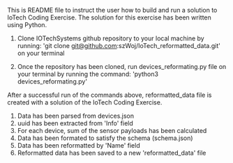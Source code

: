 This is README file to instruct the user how to build and run a solution to IoTech Coding Exercise. The solution for this exercise has been written using Python.

1. Clone IOTechSystems github repository to your local machine by running:
    'git clone git@github.com:szWoj/IoTech_reformatted_data.git'
    on your terminal

2. Once the repository has been cloned, run devices_reformating.py file on your terminal by running the command: 'python3 devices_reformating.py'

After a successful run of the commands above, reformatted_data file is created with a solution of the IoTech Coding Exercise.

1. Data has been parsed from devices.json
2. uuid has been extracted from 'Info' field
3. For each device, sum of the sensor payloads has been calculated
4. Data has been formated to satisfy the schema (schema.json)
5. Data has been reformatted by 'Name' field
6. Reformatted data has been saved to a new 'reformatted_data' file